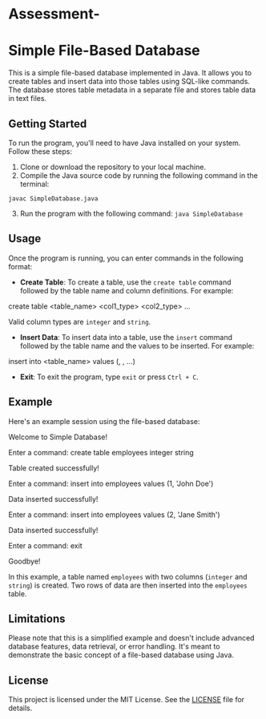 # Assessment-

# Simple File-Based Database

This is a simple file-based database implemented in Java. It allows you to create tables and insert data into those tables using SQL-like commands. The database stores table metadata in a separate file and stores table data in text files.

## Getting Started

To run the program, you'll need to have Java installed on your system. Follow these steps:

1. Clone or download the repository to your local machine.
2. Compile the Java source code by running the following command in the terminal:

`javac SimpleDatabase.java`

3. Run the program with the following command:
`java SimpleDatabase`



## Usage

Once the program is running, you can enter commands in the following format:

- **Create Table**: To create a table, use the `create table` command followed by the table name and column definitions. For example:

create table <table_name> <col1_type> <col2_type> ...

Valid column types are `integer` and `string`.

- **Insert Data**: To insert data into a table, use the `insert` command followed by the table name and the values to be inserted. For example:

insert into <table_name> values (<value1>, <value2>, ...)
  
- **Exit**: To exit the program, type `exit` or press `Ctrl + C`.

## Example

Here's an example session using the file-based database:

Welcome to Simple Database!

Enter a command: create table employees integer string

Table created successfully!

Enter a command: insert into employees values (1, 'John Doe')

Data inserted successfully!

Enter a command: insert into employees values (2, 'Jane Smith')

Data inserted successfully!

Enter a command: exit

Goodbye!
  
In this example, a table named `employees` with two columns (`integer` and `string`) is created. Two rows of data are then inserted into the `employees` table.

## Limitations

Please note that this is a simplified example and doesn't include advanced database features, data retrieval, or error handling. It's meant to demonstrate the basic concept of a file-based database using Java.

## License

This project is licensed under the MIT License. See the [LICENSE](LICENSE) file for details.

  
  






